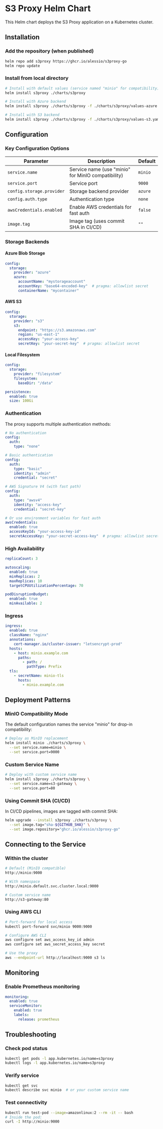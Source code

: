 # S3 Proxy Helm Chart

This Helm chart deploys the S3 Proxy application on a Kubernetes cluster.

## Installation

### Add the repository (when published)

```bash
helm repo add s3proxy https://ghcr.io/alessio/s3proxy-go
helm repo update
```

### Install from local directory

```bash
# Install with default values (service named "minio" for compatibility)
helm install s3proxy ./charts/s3proxy

# Install with Azure backend
helm install s3proxy ./charts/s3proxy -f ./charts/s3proxy/values-azure.yaml

# Install with S3 backend
helm install s3proxy ./charts/s3proxy -f ./charts/s3proxy/values-s3.yaml
```

## Configuration

### Key Configuration Options

| Parameter | Description | Default |
|-----------|-------------|---------|
| `service.name` | Service name (use "minio" for MinIO compatibility) | `minio` |
| `service.port` | Service port | `9000` |
| `config.storage.provider` | Storage backend provider | `azure` |
| `config.auth.type` | Authentication type | `none` |
| `awsCredentials.enabled` | Enable AWS credentials for fast auth | `false` |
| `image.tag` | Image tag (uses commit SHA in CI/CD) | `""` |

### Storage Backends

#### Azure Blob Storage

```yaml
config:
  storage:
    provider: "azure"
    azure:
      accountName: "mystorageaccount"
      accountKey: "base64-encoded-key"  # pragma: allowlist secret
      containerName: "mycontainer"
```

#### AWS S3

```yaml
config:
  storage:
    provider: "s3"
    s3:
      endpoint: "https://s3.amazonaws.com"
      region: "us-east-1"
      accessKey: "your-access-key"
      secretKey: "your-secret-key"  # pragma: allowlist secret
```

#### Local Filesystem

```yaml
config:
  storage:
    provider: "filesystem"
    filesystem:
      baseDir: "/data"

persistence:
  enabled: true
  size: 100Gi
```

### Authentication

The proxy supports multiple authentication methods:

```yaml
# No authentication
config:
  auth:
    type: "none"

# Basic authentication
config:
  auth:
    type: "basic"
    identity: "admin"
    credential: "secret"

# AWS Signature V4 (with fast path)
config:
  auth:
    type: "awsv4"
    identity: "access-key"
    credential: "secret-key"

# Or use environment variables for fast auth
awsCredentials:
  enabled: true
  accessKeyId: "your-access-key-id"
  secretAccessKey: "your-secret-access-key"  # pragma: allowlist secret
```

### High Availability

```yaml
replicaCount: 3

autoscaling:
  enabled: true
  minReplicas: 2
  maxReplicas: 10
  targetCPUUtilizationPercentage: 70

podDisruptionBudget:
  enabled: true
  minAvailable: 2
```

### Ingress

```yaml
ingress:
  enabled: true
  className: "nginx"
  annotations:
    cert-manager.io/cluster-issuer: "letsencrypt-prod"
  hosts:
    - host: minio.example.com
      paths:
        - path: /
          pathType: Prefix
  tls:
    - secretName: minio-tls
      hosts:
        - minio.example.com
```

## Deployment Patterns

### MinIO Compatibility Mode

The default configuration names the service "minio" for drop-in compatibility:

```bash
# Deploy as MinIO replacement
helm install minio ./charts/s3proxy \
  --set service.name=minio \
  --set service.port=9000
```

### Custom Service Name

```bash
# Deploy with custom service name
helm install s3proxy ./charts/s3proxy \
  --set service.name=s3-gateway \
  --set service.port=80
```

### Using Commit SHA (CI/CD)

In CI/CD pipelines, images are tagged with commit SHA:

```bash
helm upgrade --install s3proxy ./charts/s3proxy \
  --set image.tag="sha-${GITHUB_SHA}" \
  --set image.repository="ghcr.io/alessio/s3proxy-go"
```

## Connecting to the Service

### Within the cluster

```bash
# Default (MinIO compatible)
http://minio:9000

# With namespace
http://minio.default.svc.cluster.local:9000

# Custom service name
http://s3-gateway:80
```

### Using AWS CLI

```bash
# Port-forward for local access
kubectl port-forward svc/minio 9000:9000

# Configure AWS CLI
aws configure set aws_access_key_id admin
aws configure set aws_secret_access_key secret

# Use the proxy
aws --endpoint-url http://localhost:9000 s3 ls
```

## Monitoring

### Enable Prometheus monitoring

```yaml
monitoring:
  enabled: true
  serviceMonitor:
    enabled: true
    labels:
      release: prometheus
```

## Troubleshooting

### Check pod status

```bash
kubectl get pods -l app.kubernetes.io/name=s3proxy
kubectl logs -l app.kubernetes.io/name=s3proxy
```

### Verify service

```bash
kubectl get svc
kubectl describe svc minio  # or your custom service name
```

### Test connectivity

```bash
kubectl run test-pod --image=amazonlinux:2 --rm -it -- bash
# Inside the pod:
curl -I http://minio:9000
```
